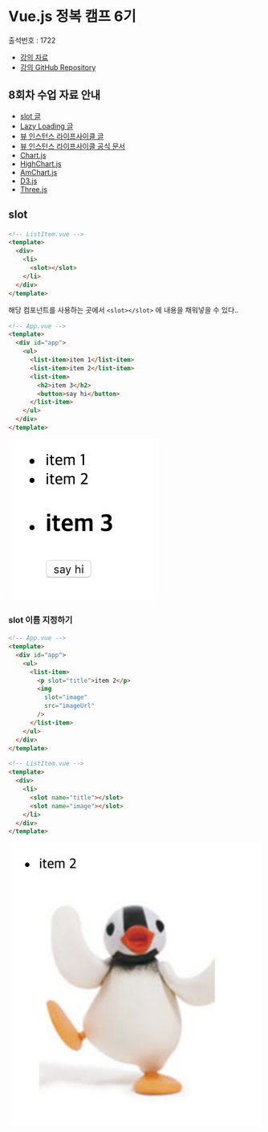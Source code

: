 # Vue.js 정복 캠프 6기

출석번호 : 1722

* [강의 자료](https://joshua1988.github.io/vue-camp/)
* [강의 GitHub Repository](https://github.com/joshua1988/vue-camp)



## 8회차 수업 자료 안내

- [slot 글](https://joshua1988.github.io/vue-camp/reuse/slots.html)
- [Lazy Loading 글](https://developers.google.com/web/fundamentals/performance/lazy-loading-guidance/images-and-video)
- [뷰 인스턴스 라이프사이클 글](https://joshua1988.github.io/vue-camp/vue/life-cycle.html#라이프-사이클-다이어그램)
- [뷰 인스턴스 라이프사이클 공식 문서](https://vuejs.org/v2/guide/instance.html#Lifecycle-Diagram)
- [Chart.js](https://www.chartjs.org/docs/latest/)
- [HighChart.js](https://www.highcharts.com/)
- [AmChart.js](https://www.amcharts.com/)
- [D3.js](https://d3js.org/)
- [Three.js](https://threejs.org/)




## slot

```html
<!-- ListItem.vue -->
<template>
  <div>
    <li>
      <slot></slot>
    </li>
  </div>
</template>
```

해당 컴포넌트를 사용하는 곳에서 `<slot></slot>` 에 내용을 채워넣을 수 있다..

```html
<!-- App.vue -->
<template>
  <div id="app">
    <ul>
      <list-item>item 1</list-item>
      <list-item>item 2</list-item>
      <list-item>
        <h2>item 3</h2>
        <button>say hi</button>
      </list-item>
    </ul>
  </div>
</template>
```

![](../images/vue-slot.png)

### slot 이름 지정하기

```html
<!-- App.vue -->
<template>
  <div id="app">
    <ul>
      <list-item>
        <p slot="title">item 2</p>
        <img
          slot="image"
          src="imageUrl"
        />
      </list-item>
    </ul>
  </div>
</template>
```

```html
<!-- ListItem.vue -->
<template>
  <div>
    <li>
      <slot name="title"></slot>
      <slot name="image"></slot>
    </li>
  </div>
</template>
```

![](../images/vue-slot-name.png)

